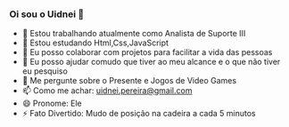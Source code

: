 ### Oi sou o Uidnei 👋

<!--
**Uidnei/Uidnei** is a ✨ _special_ ✨ repository because its `README.md` (this file) appears on your GitHub profile.

Here are some ideas to get you started:
-->

- 🔭 Estou trabalhando atualmente como Analista de Suporte III
- 🌱 Estou estudando Html,Css,JavaScript
- 👯 Eu posso colaborar com projetos para facilitar a vida das pessoas
- 🤔 Eu posso ajudar comudo que tiver ao meu alcance e o que não tiver eu pesquiso
- 💬 Me pergunte sobre o Presente e Jogos de Video Games 
- 📫 Como me achar: uidnei.pereira@gmail.com
- 😄 Pronome: Ele
- ⚡ Fato Divertido: Mudo de posição na cadeira a cada 5 minutos

